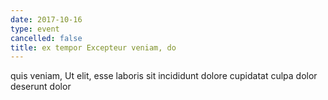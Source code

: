 ```yaml
---
date: 2017-10-16
type: event
cancelled: false
title: ex tempor Excepteur veniam, do
---
```

quis veniam, Ut elit, esse laboris sit incididunt dolore cupidatat culpa dolor deserunt dolor